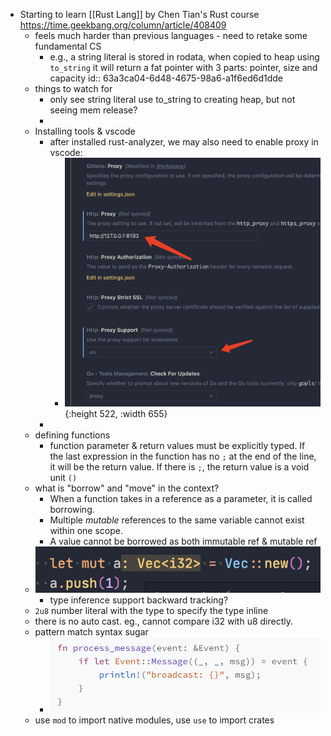 - Starting to learn [[Rust Lang]] by Chen Tian's Rust course https://time.geekbang.org/column/article/408409
	- feels much harder than previous languages - need to retake some fundamental CS
		- e.g., a string literal is stored in rodata, when copied to heap using `to_string` it will return a fat pointer with 3 parts: pointer, size and capacity
		  id:: 63a3ca04-6d48-4675-98a6-a1f6ed6d1dde
	- things to watch for
		- only see string literal use to_string to creating heap, but not seeing mem release?
		-
	- Installing tools & vscode
		- after installed rust-analyzer, we may also need to enable proxy in vscode:
			- ![image.png](../assets/image_1671691556447_0.png){:height 522, :width 655}
		-
	- defining functions
		- function parameter & return values must be explicitly typed. If the last expression in the function has no `;` at the end of the line, it will be the return value. If there is `;`, the return value is a void unit `()`
	- what is "borrow" and "move" in the context?
		- When a function takes in a reference as a parameter, it is called borrowing.
		- Multiple *mutable* references to the same variable cannot exist within one scope.
		- A value cannot be borrowed as both immutable ref & mutable ref
	- ![image.png](../assets/image_1671694633250_0.png)
		- type inference support backward tracking?
	- `2u8` number literal with the type to specify the type inline
	- there is no auto cast. eg., cannot compare i32 with u8 directly.
	- pattern match syntax sugar
		- ![image.png](../assets/image_1671695207168_0.png)
	- use `mod` to import native modules, use `use` to import crates